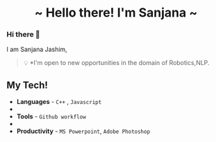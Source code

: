 <h1 align="center">~ Hello there! I'm Sanjana ~</h1>


### Hi there 👋

I am Sanjana Jashim, 
> 💡 *I'm open to new opportunities in the domain of Robotics,NLP.

<!--
## Languages

![C++](https://img.shields.io/badge/-C++-000000?style=flat&logo=c%2B%2B)
![Python](https://img.shields.io/badge/-Python-000000?style=flat&logo=python)
![JavaScript](https://img.shields.io/badge/-JavaScript-000000?style=flat&logo=javascript)
![HTML5](https://img.shields.io/badge/-HTML5-000000?style=flat&logo=html5)
![CSS3](https://img.shields.io/badge/-CSS-000000?style=flat&logo=css3)
![Arduino](https://img.shields.io/badge/-Arduino-000000?style=flat&logo=arduino)
## Tools:


![Github](https://img.shields.io/badge/-Github-000000?style=flat&logo=github) <br />
![MS Word](https://img.shields.io/badge/-MS%20Word-000000?style=flat&logo=microsoft%20word)
![MS PPT](https://img.shields.io/badge/-MS%20Powerpoint-000000?style=flat&logo=microsoft%20powerpoint)
![Adobe PS](https://img.shields.io/badge/-Adobe%20Photoshop-000000?style=flat&logo=adobe%20photoshop)
![Adobe Ai](https://img.shields.io/badge/-Adobe%20Illustrator-000000?style=flat&logo=adobe%20illustrator)

-->
## My Tech! 
- **Languages** - `C++` , `Javascript` 
-
- **Tools** -  `Github workflow`
- 
- **Productivity** -  `MS Powerpoint`, `Adobe Photoshop`




